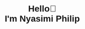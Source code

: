 <body style="font-family: Arial, sans-serif; text-align: center;">
    <div style="display: flex; justify-content: center; align: center; height: 100vh;">
        <h1>Hello👋<br> I'm Nyasimi Philip</h1>
    </div>
    <div style="display: flex; justify-content: center; align-items: center; margin-top: 30px;">
        <p align="left">
            <img src="https://komarev.com/ghpvc/?username=NyasimiPhilip&label=Profile%20views&style=flat" alt="NyasimiPhilip"
                style="filter: grayscale(100%);" />
        </p>        
    </div>
       <div style="margin-top: 30px; display: flex; justify-content: center;">       
        <br />        
        <a style="margin: 0 10px;" href="https://instagram.com/_enwai_">
            <img src="https://img.shields.io/badge/Instagram-%23000000.svg?logo=Instagram&logoColor=white"
                alt="Instagram">
        </a>
        <a style="margin: 0 10px;" href="https://twitter.com/Nyasimi0">
            <img src="https://img.shields.io/badge/Twitter-%23000000.svg?logo=Twitter&logoColor=white"
                alt="Twitter">
        </a>
    </div>
    <h2 style="margin-top: 30px;">Tech stack:</h2>
    <div style="margin-top: 30px; display: flex; justify-content: center; flex-wrap: wrap;">
        <img style="margin: 5px; filter: invert(100%);"
            src="https://img.shields.io/badge/c-%23000000.svg?style=plastic&logo=c&logoColor=white" alt="C">
        <img style="margin: 5px; filter: invert(100%);"
            src="https://img.shields.io/badge/css3-%23000000.svg?style=plastic&logo=css3&logoColor=white" alt="CSS3">
        <img style="margin: 5px; filter: invert(100%);"
            src="https://img.shields.io/badge/c++-%23000000.svg?style=plastic&logo=c%2B%2B&logoColor=white"
            alt="C++">
        <img style="margin: 5px; filter: invert(100%);"
            src="https://img.shields.io/badge/html5-%23000000.svg?style=plastic&logo=html5&logoColor=white"
            alt="HTML5">
        <img style="margin: 5px; filter: invert(100%);"
            src="https://img.shields.io/badge/kotlin-%23000000.svg?style=plastic&logo=html5&logoColor=white"
            alt="Kotlin">
        <img style="margin: 5px; filter: invert(100%);"
            src="https://img.shields.io/badge/javascript-%23000000.svg?style=plastic&logo=javascript&logoColor=white"
            alt="JavaScript">
        <img style="margin: 5px; filter: invert(100%);"
            src="https://img.shields.io/badge/python-000000?style=plastic&logo=python&logoColor=white" alt="Python">
        <img style="margin: 5px; filter: invert(100%);"
            src="https://img.shields.io/badge/android-%23000000.svg?style=plastic&logo=android&logoColor=white"
            alt="Android">
    </div>
</body>
